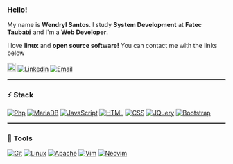 ### Hello!
My name is **Wendryl Santos**. I study **System Development** at **Fatec Taubaté** and I'm a **Web Developer**.

I love **linux** and **open source software!**
You can contact me with the links below

<a href='https://sourcerer.io/wendryl'><img src='https://sourcerer.io/icons/logo-sharing.svg' height='20px' alt='Sourcerer'></a>
[![Linkedin](https://img.shields.io/badge/-LinkedIn-blue?logo=Linkedin&logoColor=white&link=https://www.linkedin.com/in/wendryl-santos-028248143/)](https://www.linkedin.com/in/wendryl-santos/)
[![Email](https://img.shields.io/badge/-Email-de4343?logo=Gmail&logoColor=white&link=mailto:wendryl10000@gmail.com)](mailto:wendryl10000@gmail.com)

<hr style="border: 1px solid gray"> </hr>

### :zap: Stack
[![Php](https://img.shields.io/badge/-Php-8892bf?logo=Php&logoColor=white&link=https://www.php.net/)](https://www.php.net/)
[![MariaDB](https://img.shields.io/badge/-MariaDB-4479a1?logo=mariadb&logoColor=white&link=https://mariadb.org/)](https://mariadb.org/)
[![JavaScript](https://img.shields.io/badge/-JavaScript-000?logo=JavaScript&style=flat&color=grey&link=https://www.ecma-international.org/)](https://www.ecma-international.org/)
[![HTML](https://img.shields.io/badge/-HTML-000?logo=html5&logoColor=white&color=e34f26&link=https://developer.mozilla.org/pt-BR/docs/Web/HTML)](https://developer.mozilla.org/pt-BR/docs/Web/HTML)
[![CSS](https://img.shields.io/badge/-CSS-000?logo=css3&logoColor=white&color=264de4&link=https://developer.mozilla.org/pt-BR/docs/Web/CSS)](https://developer.mozilla.org/pt-BR/docs/Web/CSS)
[![JQuery](https://img.shields.io/badge/-JQuery-000?logo=jquery&logoColor=white&color=0769ad&link=https://jquery.com/)](https://jquery.com/)
[![Bootstrap](https://img.shields.io/badge/-Bootstrap-000?logo=bootstrap&logoColor=white&color=7952b3&link=https://getbootstrap.com/)](https://getbootstrap.com/)





<hr style="border: 1px solid gray"> </hr>

### :wrench: Tools
[![Git](https://img.shields.io/badge/-Git-f1361f?logo=Git&logoColor=white&link=https://git-scm.com/)](https://git-scm.com/)
[![Linux](https://img.shields.io/badge/-Debian-c70137?logo=Debian&logoColor=white&link=https://www.debian.org/)](https://www.debian.org/)
[![Apache](https://img.shields.io/badge/-Apache-ec7727?logo=Apache&logoColor=white&link=https://www.apache.org)](https://www.apache.org/)
[![Vim](https://img.shields.io/badge/-Vim-007f00?logo=Vim&logoColor=white&link=https://www.vim.org/)](https://www.vim.org/)
[![Neovim](https://img.shields.io/badge/-Neovim-529234?logo=neovim&logoColor=white&link=https://neovim.io/)](https://neovim.io/)


